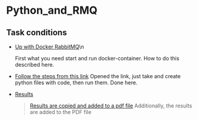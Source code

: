 # Python_and_RMQ
## Task conditions
* [Up with Docker RabbitMQ]()\n
  
  First what you need start and run docker-container. How to do this described here.
  
* [Follow the steps from this link]()
  Opened the link, just take and create python files with code, then run them. Done here.
* [Results]()
  > [Results are copied and added to a pdf file]()
Additionally, the results are added to the PDF file
